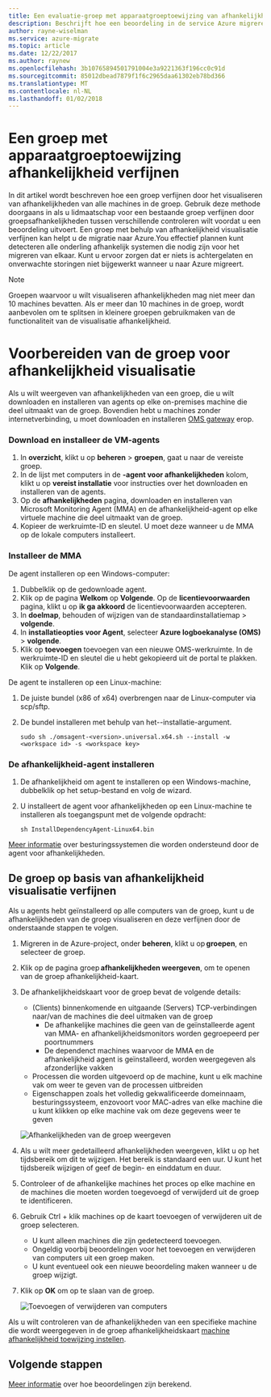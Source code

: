 ```yaml
---
title: Een evaluatie-groep met apparaatgroeptoewijzing van afhankelijkheid in Azure migreren verfijnen | Microsoft Docs
description: Beschrijft hoe een beoordeling in de service Azure migreren met behulp van afhankelijkheid apparaatgroeptoewijzing verfijnen.
author: rayne-wiselman
ms.service: azure-migrate
ms.topic: article
ms.date: 12/22/2017
ms.author: raynew
ms.openlocfilehash: 3b10765894501791004e3a9221363f196cc0c91d
ms.sourcegitcommit: 85012dbead7879f1f6c2965daa61302eb78bd366
ms.translationtype: MT
ms.contentlocale: nl-NL
ms.lasthandoff: 01/02/2018
---
```

# <a name="refine-a-group-using-group-dependency-mapping"></a>Een groep met apparaatgroeptoewijzing afhankelijkheid verfijnen

In dit artikel wordt beschreven hoe een groep verfijnen door het visualiseren van afhankelijkheden van alle machines in de groep. Gebruik deze methode doorgaans in als u lidmaatschap voor een bestaande groep verfijnen door groepsafhankelijkheden tussen verschillende controleren wilt voordat u een beoordeling uitvoert. Een groep met behulp van afhankelijkheid visualisatie verfijnen kan helpt u de migratie naar Azure.You effectief plannen kunt detecteren alle onderling afhankelijk systemen die nodig zijn voor het migreren van elkaar. Kunt u ervoor zorgen dat er niets is achtergelaten en onverwachte storingen niet bijgewerkt wanneer u naar Azure migreert. 


> [!NOTE]
> Groepen waarvoor u wilt visualiseren afhankelijkheden mag niet meer dan 10 machines bevatten. Als er meer dan 10 machines in de groep, wordt aanbevolen om te splitsen in kleinere groepen gebruikmaken van de functionaliteit van de visualisatie afhankelijkheid.


# <a name="prepare-the-group-for-dependency-visualization"></a>Voorbereiden van de groep voor afhankelijkheid visualisatie
Als u wilt weergeven van afhankelijkheden van een groep, die u wilt downloaden en installeren van agents op elke on-premises machine die deel uitmaakt van de groep. Bovendien hebt u machines zonder internetverbinding, u moet downloaden en installeren [OMS gateway](../log-analytics/log-analytics-oms-gateway.md) erop.

### <a name="download-and-install-the-vm-agents"></a>Download en installeer de VM-agents
1. In **overzicht**, klikt u op **beheren** > **groepen**, gaat u naar de vereiste groep.
2. In de lijst met computers in de **-agent voor afhankelijkheden** kolom, klikt u op **vereist installatie** voor instructies over het downloaden en installeren van de agents.
3. Op de **afhankelijkheden** pagina, downloaden en installeren van Microsoft Monitoring Agent (MMA) en de afhankelijkheid-agent op elke virtuele machine die deel uitmaakt van de groep.
4. Kopieer de werkruimte-ID en sleutel. U moet deze wanneer u de MMA op de lokale computers installeert.

### <a name="install-the-mma"></a>Installeer de MMA

De agent installeren op een Windows-computer:

1. Dubbelklik op de gedownloade agent.
2. Klik op de pagina **Welkom** op **Volgende**. Op de **licentievoorwaarden** pagina, klikt u op **ik ga akkoord** de licentievoorwaarden accepteren.
3. In **doelmap**, behouden of wijzigen van de standaardinstallatiemap > **volgende**. 
4. In **installatieopties voor Agent**, selecteer **Azure logboekanalyse (OMS)** > **volgende**. 
5. Klik op **toevoegen** toevoegen van een nieuwe OMS-werkruimte. In de werkruimte-ID en sleutel die u hebt gekopieerd uit de portal te plakken. Klik op **Volgende**.


De agent te installeren op een Linux-machine:

1. De juiste bundel (x86 of x64) overbrengen naar de Linux-computer via scp/sftp.
2. De bundel installeren met behulp van het--installatie-argument.

    ```sudo sh ./omsagent-<version>.universal.x64.sh --install -w <workspace id> -s <workspace key>```


### <a name="install-the-dependency-agent"></a>De afhankelijkheid-agent installeren
1. De afhankelijkheid om agent te installeren op een Windows-machine, dubbelklik op het setup-bestand en volg de wizard.
2. U installeert de agent voor afhankelijkheden op een Linux-machine te installeren als toegangspunt met de volgende opdracht:

    ```sh InstallDependencyAgent-Linux64.bin```

[Meer informatie](../operations-management-suite/operations-management-suite-service-map-configure.md#supported-operating-systems) over besturingssystemen die worden ondersteund door de agent voor afhankelijkheden. 

## <a name="refine-the-group-based-on-dependency-visualization"></a>De groep op basis van afhankelijkheid visualisatie verfijnen
Als u agents hebt geïnstalleerd op alle computers van de groep, kunt u de afhankelijkheden van de groep visualiseren en deze verfijnen door de onderstaande stappen te volgen.

1. Migreren in de Azure-project, onder **beheren**, klikt u op **groepen**, en selecteer de groep.
2. Klik op de pagina groep **afhankelijkheden weergeven**, om te openen van de groep afhankelijkheid-kaart.
3. De afhankelijkheidskaart voor de groep bevat de volgende details:
    - (Clients) binnenkomende en uitgaande (Servers) TCP-verbindingen naar/van de machines die deel uitmaken van de groep
        - De afhankelijke machines die geen van de geïnstalleerde agent van MMA- en afhankelijkheidsmonitors worden gegroepeerd per poortnummers
        - De dependenct machines waarvoor de MMA en de afhankelijkheid agent is geïnstalleerd, worden weergegeven als afzonderlijke vakken 
    - Processen die worden uitgevoerd op de machine, kunt u elk machine vak om weer te geven van de processen uitbreiden
    - Eigenschappen zoals het volledig gekwalificeerde domeinnaam, besturingssysteem, enzovoort voor MAC-adres van elke machine die u kunt klikken op elke machine vak om deze gegevens weer te geven

     ![Afhankelijkheden van de groep weergeven](./media/how-to-create-group-dependencies/view-group-dependencies.png)

3. Als u wilt meer gedetailleerd afhankelijkheden weergeven, klikt u op het tijdsbereik om dit te wijzigen. Het bereik is standaard een uur. U kunt het tijdsbereik wijzigen of geef de begin- en einddatum en duur.
4. Controleer of de afhankelijke machines het proces op elke machine en de machines die moeten worden toegevoegd of verwijderd uit de groep te identificeren.
5. Gebruik Ctrl + klik machines op de kaart toevoegen of verwijderen uit de groep selecteren.
    - U kunt alleen machines die zijn gedetecteerd toevoegen.
    - Ongeldig voorbij beoordelingen voor het toevoegen en verwijderen van computers uit een groep maken.
    - U kunt eventueel ook een nieuwe beoordeling maken wanneer u de groep wijzigt.
5. Klik op **OK** om op te slaan van de groep.

    ![Toevoegen of verwijderen van computers](./media/how-to-create-group-dependencies/add-remove.png)

Als u wilt controleren van de afhankelijkheden van een specifieke machine die wordt weergegeven in de groep afhankelijkheidskaart [machine afhankelijkheid toewijzing instellen](how-to-create-group-machine-dependencies.md).


## <a name="next-steps"></a>Volgende stappen

[Meer informatie](concepts-assessment-calculation.md) over hoe beoordelingen zijn berekend.
